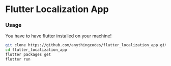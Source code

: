 # Flutter Localization App

### Usage 

You have to have flutter installed on your machine!

```bash
git clone https://github.com/anythingcodes/flutter_localization_app.git
cd flutter_localization_app
flutter packages get
flutter run
```
